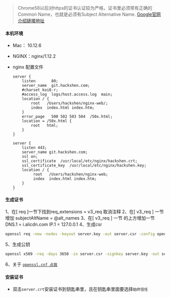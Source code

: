 > Chrome58以后对https的证书认证较为严格，证书里必须带有正确的Common Name，也就是必须有Subject Alternative Name. [Google官网介绍链接地址](https://support.google.com/chrome/a/answer/7391219?hl=zh-Hans)

#### 本机环境
- Mac： 10.12.6
- NGINX：nginx/1.12.2
- nginx 配置文件

    ```javscript
    server {
        listen       80;
        server_name  git.hackshen.com;
        #charset koi8-r;
        #access_log  logs/host.access.log  main;
        location / {
            root   /Users/hackshen/nginx-web/;
            index  index.html index.htm;
        }
        error_page   500 502 503 504  /50x.html;
        location = /50x.html {
            root   html;
        }
    }

    server {
        listen 443;
        server_name git.hackshen.com;
        ssl on;
        ssl_certificate  /usr/local/etc/nginx/hackshen.crt;
        ssl_certificate_key  /usr/local/etc/nginx/hackshen.key;
        location / {
             root   /Users/hackshen/nginx-web;
             index  index.html index.htm;
        }
    }
    ```

#### 生成证书

1、在[ req ]一节下找到req_extensions = v3_req 取消注释
2、在[ v3_req ] 一节 增加 subjectAltName = @alt_names
3、在[ v3_req ] 一节 的上方增加一节
    DNS.1 = i.alicdn.com
    IP.1 = 127.0.0.1
4、生成csr

```bash
openssl req -new -nodes -keyout server.key -out server.csr -config openssl.cnf
```
5、生成公钥

```bash
openssl x509 -req -days 3650 -in server.csr -signkey server.key -out server.crt -extensions v3_req -extfile openssl.cnf
```

6、关于 [`openssl.cnf 点我`](./document/openssl.cnf)


#### 安装证书
- 双击`server.crt`安装证书到钥匙串里，且在钥匙串里面要选择`始终信任`



